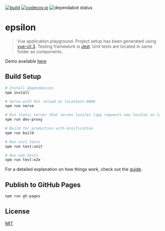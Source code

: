 [![build][actions-image]][actions-url]
[![codecov.io][codecov-image]][codecov-url]
![dependabot status](https://img.shields.io/badge/dependabot-enabled-025e8c?logo=Dependabot)

[actions-image]: https://github.com/jojanper/epsilon/workflows/CI%20Build/badge.svg
[actions-url]: https://github.com/jojanper/epsilon/actions
[codecov-image]: https://codecov.io/gh/jojanper/epsilon/coverage.svg?branch=master
[codecov-url]: https://codecov.io/gh/jojanper/epsilon?branch=master

# epsilon

> Vue application playground. Project setup has been generated using [vue-cli 3](https://github.com/vuejs/vue-cli). Testing framework is [Jest](https://facebook.github.io/jest/). Unit tests are located in same folder as components.

Demo available [here](https://jojanper.github.io/epsilon/)

## Build Setup

``` bash
# Install dependencies
npm install

# Serve with hot reload at localhost:8080
npm run serve

# Run static server that serves locales (app requests new locales on lazy loaded manner)
npm run dev-proxy

# Build for production with minification
npm run build

# Run unit tests
npm run test:unit

# Run e2e tests
npm run test:e2e
```

For a detailed explanation on how things work, check out the [guide](https://cli.vuejs.org/).

## Publish to GitHub Pages

``` bash
npm run gh-pages
```

## License

[MIT](/LICENSE)
